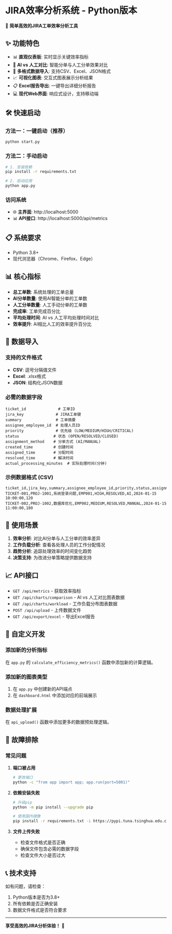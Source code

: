 # JIRA效率分析系统 - Python版本

🚀 **简单高效的JIRA工单效率分析工具**

## ✨ 功能特色

- 📊 **直观仪表板**: 实时显示关键效率指标
- 🤖 **AI vs 人工对比**: 智能分单与人工分单效果对比
- 📁 **多格式数据导入**: 支持CSV、Excel、JSON格式
- 📈 **可视化图表**: 交互式图表展示分析结果
- 📋 **Excel报告导出**: 一键导出详细分析报告
- 💻 **现代Web界面**: 响应式设计，支持移动端

## 🛠️ 快速启动

### 方法一：一键启动（推荐）
```bash
python start.py
```

### 方法二：手动启动
```bash
# 1. 安装依赖
pip install -r requirements.txt

# 2. 启动应用
python app.py
```

### 访问系统
- 🌐 **主界面**: http://localhost:5000
- 📊 **API接口**: http://localhost:5000/api/metrics

## 📋 系统要求

- Python 3.8+
- 现代浏览器（Chrome、Firefox、Edge）

## 📊 核心指标

- **总工单数**: 系统处理的工单总量
- **AI分单数量**: 使用AI智能分单的工单数
- **人工分单数量**: 人工手动分单的工单数
- **完成率**: 工单完成百分比
- **平均处理时间**: AI vs 人工平均处理时间对比
- **效率提升**: AI相比人工的效率提升百分比

## 📁 数据导入

### 支持的文件格式
- **CSV**: 逗号分隔值文件
- **Excel**: .xlsx格式
- **JSON**: 结构化JSON数据

### 必需的数据字段
```
ticket_id              # 工单ID
jira_key              # JIRA工单键
summary               # 工单摘要
assignee_employee_id  # 处理人员ID
priority              # 优先级 (LOW/MEDIUM/HIGH/CRITICAL)
status               # 状态 (OPEN/RESOLVED/CLOSED)
assignment_method    # 分单方式 (AI/MANUAL)
created_time         # 创建时间
assigned_time        # 分配时间
resolved_time        # 解决时间
actual_processing_minutes  # 实际处理时间(分钟)
```

### 示例数据格式 (CSV)
```csv
ticket_id,jira_key,summary,assignee_employee_id,priority,status,assignment_method,created_time,actual_processing_minutes
TICKET-001,PROJ-1001,系统登录问题,EMP001,HIGH,RESOLVED,AI,2024-01-15 10:00:00,120
TICKET-002,PROJ-1002,数据库优化,EMP002,MEDIUM,RESOLVED,MANUAL,2024-01-15 11:00:00,180
```

## 🎯 使用场景

1. **效率分析**: 对比AI分单与人工分单的效率差异
2. **工作负载分析**: 查看各处理人员的工作分配情况  
3. **趋势分析**: 追踪处理效率的时间变化趋势
4. **决策支持**: 为改进分单策略提供数据支持

## 📈 API接口

- `GET /api/metrics` - 获取效率指标
- `GET /api/charts/comparison` - AI vs 人工对比图表数据
- `GET /api/charts/workload` - 工作负载分布图表数据
- `POST /api/upload` - 上传数据文件
- `GET /api/export/excel` - 导出Excel报告

## 🔧 自定义开发

### 添加新的分析指标
在 `app.py` 的 `calculate_efficiency_metrics()` 函数中添加新的计算逻辑。

### 添加新的图表类型
1. 在 `app.py` 中创建新的API端点
2. 在 `dashboard.html` 中添加对应的前端展示

### 数据处理扩展
在 `api_upload()` 函数中添加更多的数据预处理逻辑。

## 🐛 故障排除

### 常见问题

1. **端口被占用**
   ```bash
   # 更改端口
   python -c "from app import app; app.run(port=5001)"
   ```

2. **依赖安装失败**
   ```bash
   # 升级pip
   python -m pip install --upgrade pip
   
   # 使用国内镜像
   pip install -r requirements.txt -i https://pypi.tuna.tsinghua.edu.cn/simple
   ```

3. **文件上传失败**
   - 检查文件格式是否正确
   - 确保文件包含必需的数据字段
   - 检查文件大小是否过大

## 📞 技术支持

如有问题，请检查：
1. Python版本是否为3.8+
2. 所有依赖是否正确安装
3. 数据文件格式是否符合要求

---

**享受高效的JIRA分析体验！** 🎉